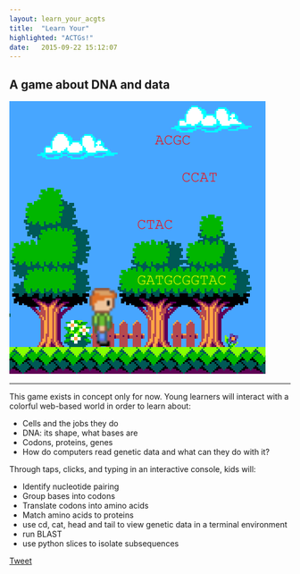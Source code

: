 ```yaml
---
layout: learn_your_acgts
title:  "Learn Your"
highlighted: "ACTGs!"
date:   2015-09-22 15:12:07
---
```


<h2 class="text-center">A game about DNA and data</h2>

<div class="text-center">
<img src="/assets/learn-your-actgs-mockup.png" alt="Mockup of Learn Your ACGTs, an educational game about genetics and bioinformatics"></div>

<hr />
<p>This game exists in concept only for now. Young learners will interact with a colorful web-based world in order to learn about:</p>
<ul>
<li>Cells and the jobs they do</li>
<li>DNA: its shape, what bases are</li>
<li>Codons, proteins, genes</li>
<li>How do computers read genetic data and what can they do with it?</li>
</ul>

<p>Through taps, clicks, and typing in an interactive console, kids will:</p>
<ul>
<li>Identify nucleotide pairing</li>
<li>Group bases into codons</li>
<li>Translate codons into amino acids</li>
<li>Match amino acids to proteins</li>
<li>use cd, cat, head and tail to view genetic data in a terminal environment</li>
<li>run BLAST</li>
<li>use python slices to isolate subsequences</li>
</ul>

<!-- Social sharing -->
<div class="row">
<div class="item col-md-4 col-sm-6 col-xs-12">
<!-- Tweet button -->
<a href="https://twitter.com/share" class="twitter-share-button" data-text="Learn Your ACGTs - a web game for kids about DNA and data" data-via="_bruab_">Tweet</a>
<script>!function(d,s,id){var js,fjs=d.getElementsByTagName(s)[0],p=/^http:/.test(d.location)?'http':'https';if(!d.getElementById(id)){js=d.createElement(s);js.id=id;js.src=p+'://platform.twitter.com/widgets.js';fjs.parentNode.insertBefore(js,fjs);}}(document, 'script', 'twitter-wjs');</script>
<!-- Facebook like button -->
<div
class="fb-like"
data-href="{{ site.url }}/{{ page.url }}"
data-width="450"
data-show-faces="true">
</div>
<!-- Google + share button -->
<div class="g-plus" data-action="share" href="{{ site.url }}/{{ page.url }}" data-annotation="none"></div>
</div> <!-- item -->
</div> <!-- social sharing row -->

